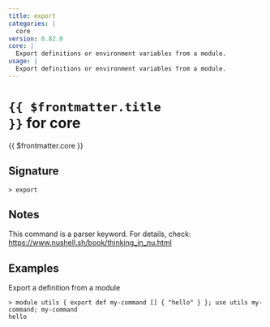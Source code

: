 ```yaml
---
title: export
categories: |
  core
version: 0.82.0
core: |
  Export definitions or environment variables from a module.
usage: |
  Export definitions or environment variables from a module.
---
```


# <code>{{ $frontmatter.title }}</code> for core

<div class='command-title'>{{ $frontmatter.core }}</div>

## Signature

```> export ```

## Notes
This command is a parser keyword. For details, check:
  https://www.nushell.sh/book/thinking_in_nu.html
## Examples

Export a definition from a module
```shell
> module utils { export def my-command [] { "hello" } }; use utils my-command; my-command
hello
```
